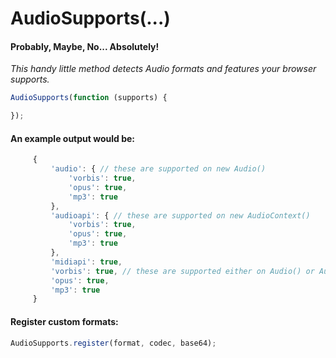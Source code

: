 # AudioSupports(...)

#### Probably, Maybe, No... Absolutely!

*This handy little method detects Audio formats and features your browser supports.*

```js
AudioSupports(function (supports) {

});
```

#### An example output would be:

```js
	 {
		 'audio': { // these are supported on new Audio()
			 'vorbis': true,
			 'opus': true,
			 'mp3': true
		 },
		 'audioapi': { // these are supported on new AudioContext()
			 'vorbis': true,
			 'opus': true,
			 'mp3': true
		 },
		 'midiapi': true,
		 'vorbis': true, // these are supported either on Audio() or AudioContext()
		 'opus': true,
		 'mp3': true
	 }
```

#### Register custom formats:

```js
AudioSupports.register(format, codec, base64);
```
